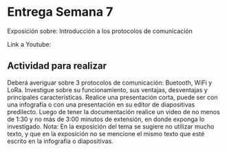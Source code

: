 # Entrega Semana 7

Exposición sobre: Introducción a los protocolos de comunicación

Link a Youtube: 

## Actividad para realizar
Deberá averiguar sobre 3 protocolos de comunicación: Buetooth, WiFi y LoRa. Investigue sobre
su funcionamiento, sus ventajas, desventajas y principales características.
Realice una presentación corta, puede ser con una infografía o con una presentación en su
editor de diapositivas predilecto.
Luego de tener la documentación realice un video de no menos de 1:30 y no más de 3:00
minutos de extensión, en donde exponga lo investigado.
Nota: En la exposición del tema se sugiere no utilizar mucho texto, y que en la exposición
no se mencione el mismo texto que esté escrito en la infografía o diapositivas.
